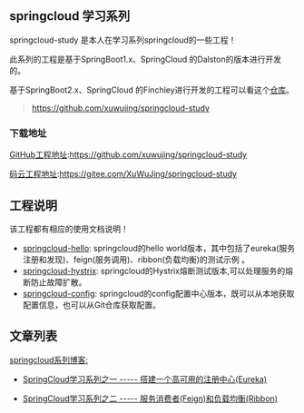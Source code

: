 ## springcloud 学习系列
springcloud-study 是本人在学习系列springcloud的一些工程！



此系列的工程是基于SpringBoot1.x、SpringCloud 的Dalston的版本进行开发的。

基于SpringBoot2.x、SpringCloud 的Finchley进行开发的工程可以看这个[仓库](https://github.com/xuwujing/springcloud-study)。

> https://github.com/xuwujing/springcloud-study

### 下载地址

[GitHub工程地址](https://github.com/xuwujing/springcloud-study):https://github.com/xuwujing/springcloud-study

[码云工程地址](https://gitee.com/XuWuJing/springcloud-study):https://gitee.com/XuWuJing/springcloud-study

## 工程说明

该工程都有相应的使用文档说明！

- [springcloud-hello](https://github.com/xuwujing/springcloud-study-old/tree/master/springcloud-hello): springcloud的hello world版本，其中包括了eureka(服务注册和发现)、feign(服务调用)、ribbon(负载均衡)的测试示例 。
- [springcloud-hystrix](https://github.com/xuwujing/springcloud-study-old/tree/master/springcloud-hystrix): springcloud的Hystrix熔断测试版本,可以处理服务的熔断防止故障扩散。
- [springcloud-config](https://github.com/xuwujing/springcloud-study-old/tree/master/springcloud-config): springcloud的config配置中心版本，既可以从本地获取配置信息，也可以从Git仓库获取配置。


## 文章列表

[springcloud系列博客:](https://blog.csdn.net/qazwsxpcm/article/category/8611924)


- [SpringCloud学习系列之一 ----- 搭建一个高可用的注册中心(Eureka)](https://blog.csdn.net/qazwsxpcm/article/details/80036519)

- [SpringCloud学习系列之二 ----- 服务消费者(Feign)和负载均衡(Ribbon)](https://blog.csdn.net/qazwsxpcm/article/details/86492858)